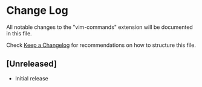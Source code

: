# Change Log
All notable changes to the "vim-commands" extension will be documented in this file.

Check [Keep a Changelog](http://keepachangelog.com/) for recommendations on how to structure this file.

## [Unreleased]
- Initial release